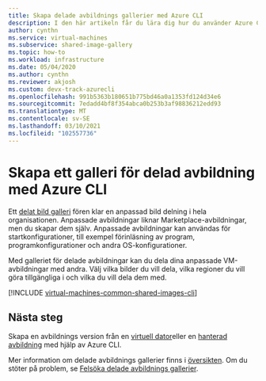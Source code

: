 ```yaml
---
title: Skapa delade avbildnings gallerier med Azure CLI
description: I den här artikeln får du lära dig hur du använder Azure CLI för att skapa en delad avbildning av en virtuell dator i Azure.
author: cynthn
ms.service: virtual-machines
ms.subservice: shared-image-gallery
ms.topic: how-to
ms.workload: infrastructure
ms.date: 05/04/2020
ms.author: cynthn
ms.reviewer: akjosh
ms.custom: devx-track-azurecli
ms.openlocfilehash: 991b5363b180651b775bd46a0a1353fd124d34e6
ms.sourcegitcommit: 7edadd4bf8f354abca0b253b3af98836212edd93
ms.translationtype: MT
ms.contentlocale: sv-SE
ms.lasthandoff: 03/10/2021
ms.locfileid: "102557736"
---
```

# <a name="create-a-shared-image-gallery-with-the-azure-cli"></a>Skapa ett galleri för delad avbildning med Azure CLI

Ett [delat bild galleri](./shared-image-galleries.md) fören klar en anpassad bild delning i hela organisationen. Anpassade avbildningar liknar Marketplace-avbildningar, men du skapar dem själv. Anpassade avbildningar kan användas för startkonfigurationer, till exempel förinläsning av program, programkonfigurationer och andra OS-konfigurationer. 

Med galleriet för delade avbildningar kan du dela dina anpassade VM-avbildningar med andra. Välj vilka bilder du vill dela, vilka regioner du vill göra tillgängliga i och vilka du vill dela dem med. 

[!INCLUDE [virtual-machines-common-shared-images-cli](../../includes/virtual-machines-common-shared-images-cli.md)]


## <a name="next-steps"></a>Nästa steg

Skapa en avbildnings version från en [virtuell dator](image-version-vm-cli.md)eller en [hanterad avbildning](image-version-managed-image-cli.md) med hjälp av Azure CLI.

Mer information om delade avbildnings gallerier finns i [översikten](./shared-image-galleries.md). Om du stöter på problem, se [Felsöka delade avbildnings gallerier](troubleshooting-shared-images.md).